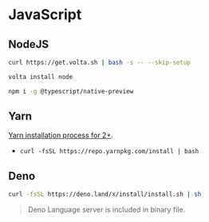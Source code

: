 # JavaScript

## NodeJS

```bash
curl https://get.volta.sh | bash -s -- --skip-setup
```

```bash
volta install node
```

```bash
npm i -g @typescript/native-preview
```

## Yarn

[Yarn installation process for 2+](https://yarnpkg.com/getting-started/install).

- `curl -fsSL https://repo.yarnpkg.com/install | bash`

## Deno

```bash
curl -fsSL https://deno.land/x/install/install.sh | sh
```

> Deno Language server is included in binary file.
